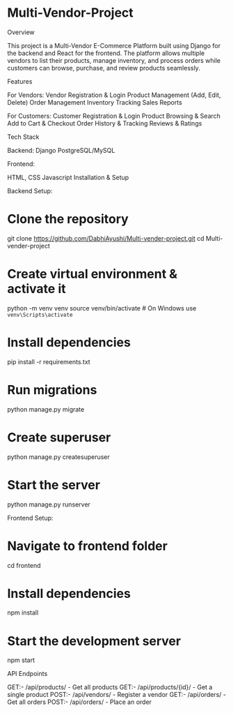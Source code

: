 # Multi-Vendor-Project
Overview

This project is a Multi-Vendor E-Commerce Platform built using Django for the backend and React for the frontend. The platform allows multiple vendors to list their products, manage inventory, and process orders while customers can browse, purchase, and review products seamlessly.

Features

For Vendors:
Vendor Registration & Login
Product Management (Add, Edit, Delete)
Order Management
Inventory Tracking
Sales Reports

For Customers:
Customer Registration & Login
Product Browsing & Search
Add to Cart & Checkout
Order History & Tracking
Reviews & Ratings

Tech Stack

Backend:
Django
PostgreSQL/MySQL

Frontend:

HTML, CSS
Javascript
Installation & Setup

Backend Setup:
# Clone the repository
git clone https://github.com/DabhiAyushi/Multi-vender-project.git
cd Multi-vender-project

# Create virtual environment & activate it
python -m venv venv
source venv/bin/activate  # On Windows use `venv\Scripts\activate`

# Install dependencies
pip install -r requirements.txt

# Run migrations
python manage.py migrate

# Create superuser
python manage.py createsuperuser

# Start the server
python manage.py runserver

Frontend Setup:
# Navigate to frontend folder
cd frontend

# Install dependencies
npm install

# Start the development server
npm start

API Endpoints

GET:-   /api/products/ - Get all products
GET:-   /api/products/{id}/ - Get a single product
POST:-  /api/vendors/ - Register a vendor
GET:-   /api/orders/ - Get all orders
POST:-  /api/orders/ - Place an order

